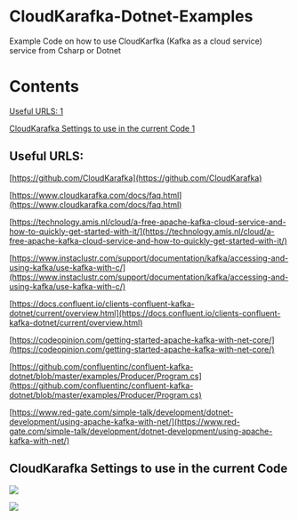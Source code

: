 # CloudKarafka-Dotnet-Examples
Example Code on how to use CloudKarfka (Kafka as a cloud service) service from Csharp or Dotnet


# Contents

[Useful URLS: 1](#_Toc79069980)

[CloudKarafka Settings to use in the current Code 1](#_Toc79069981)

## Useful URLS:

[https://github.com/CloudKarafka](https://github.com/CloudKarafka)

[https://www.cloudkarafka.com/docs/faq.html](https://www.cloudkarafka.com/docs/faq.html)

[https://technology.amis.nl/cloud/a-free-apache-kafka-cloud-service-and-how-to-quickly-get-started-with-it/](https://technology.amis.nl/cloud/a-free-apache-kafka-cloud-service-and-how-to-quickly-get-started-with-it/)

[https://www.instaclustr.com/support/documentation/kafka/accessing-and-using-kafka/use-kafka-with-c/](https://www.instaclustr.com/support/documentation/kafka/accessing-and-using-kafka/use-kafka-with-c/)

[https://docs.confluent.io/clients-confluent-kafka-dotnet/current/overview.html](https://docs.confluent.io/clients-confluent-kafka-dotnet/current/overview.html)

[https://codeopinion.com/getting-started-apache-kafka-with-net-core/](https://codeopinion.com/getting-started-apache-kafka-with-net-core/)

[https://github.com/confluentinc/confluent-kafka-dotnet/blob/master/examples/Producer/Program.cs](https://github.com/confluentinc/confluent-kafka-dotnet/blob/master/examples/Producer/Program.cs)

[https://www.red-gate.com/simple-talk/development/dotnet-development/using-apache-kafka-with-net/](https://www.red-gate.com/simple-talk/development/dotnet-development/using-apache-kafka-with-net/)

## CloudKarafka Settings to use in the current Code

![](RackMultipart20210805-4-lixfns_html_daf233b316d6b215.png)

![](RackMultipart20210805-4-lixfns_html_bb16270f1daf200e.png)
